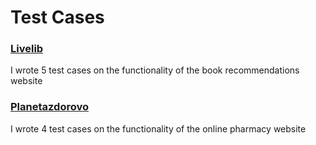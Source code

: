 # Test Cases
### [Livelib](Livelib) 
I wrote 5 test cases on the functionality of the book recommendations website
### [Planetazdorovo](Planetazdorovo) 
I wrote 4 test cases on the functionality of the online pharmacy website
